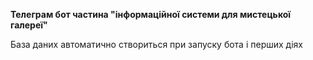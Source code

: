 
**Телеграм бот частина "інформаційної системи для мистецької галереї"**

База даних автоматично створиться при запуску бота і перших діях

